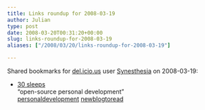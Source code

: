 ```yaml
---
title: Links roundup for 2008-03-19
author: Julian
type: post
date: 2008-03-20T00:31:20+00:00
slug: links-roundup-for-2008-03-19 
aliases: ["/2008/03/20/links-roundup-for-2008-03-19"]

---
```

Shared bookmarks for [del.icio.us][1] user [Synesthesia][2] on 2008-03-19:

  * [30 sleeps][3]  
    &#8220;open-source personal development&#8221;   
    [personaldevelopment][4] [newblogtoread][5]

 [1]: https://del.icio.us/
 [2]: https://del.icio.us/synesthesia
 [3]: https://30sleeps.com/blog
 [4]: https://del.icio.us/synesthesia/personaldevelopment
 [5]: https://del.icio.us/synesthesia/newblogtoread